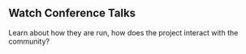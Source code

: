 ## Watch Conference Talks

Learn about how they are run, how does the project interact with the community?
